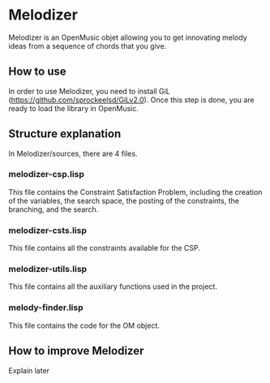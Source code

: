# Melodizer

Melodizer is an OpenMusic objet allowing you to get innovating melody ideas from a sequence of chords that you give.

## How to use
In order to use Melodizer, you need to install GiL (https://github.com/sprockeelsd/GiLv2.0). Once this step is done, you are ready to load the library in OpenMusic.

## Structure explanation
In Melodizer/sources, there are 4 files.

### melodizer-csp.lisp
This file contains the Constraint Satisfaction Problem, including the creation of the variables, the search space, the posting of the constraints, the branching, and the search.

### melodizer-csts.lisp
This file contains all the constraints available for the CSP.

### melodizer-utils.lisp
This file contains all the auxiliary functions used in the project.

### melody-finder.lisp
This file contains the code for the OM object.

## How to improve Melodizer
Explain later